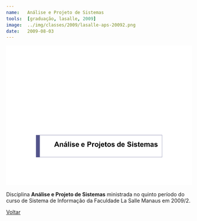 ```yaml
---
name:  	Análise e Projeto de Sistemas
tools: 	[graduação, lasalle, 2009]
image: 	../img/classes/2009/lasalle-aps-20092.png
date: 	2009-08-03
---
```


![](../img/classes/2009/lasalle-aps-20092.png)

Disciplina **Análise e Projeto de Sistemas** ministrada no quinto período do curso de Sistema de Informação da Faculdade La Salle Manaus em 2009/2.

<p class="text-center">
	<a class="btn btn-outline-primary mt-1" href="{{ site.baseurl }}/classes/">Voltar</a>
</p>